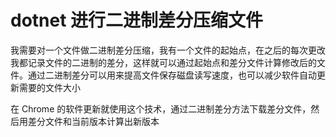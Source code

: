 # dotnet 进行二进制差分压缩文件

我需要对一个文件做二进制差分压缩，我有一个文件的起始点，在之后的每次更改我都记录文件的二进制的差分，这样就可以通过起始点和差分文件计算修改后的文件。通过二进制差分可以用来提高文件保存磁盘读写速度，也可以减少软件自动更新需要的文件大小

<!--more-->
<!-- csdn -->

<!-- 不发布 -->

在 Chrome 的软件更新就使用这个技术，通过二进制差分方法下载差分文件，然后用差分文件和当前版本计算出新版本


